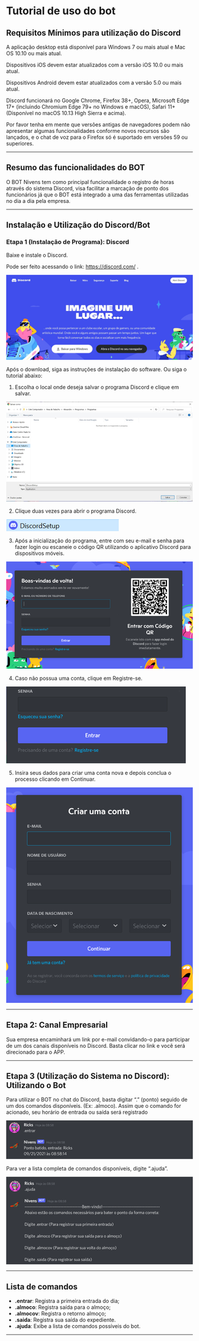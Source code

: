
# Tutorial de uso do bot 
## **Requisitos Mínimos para utilização do Discord**

A aplicação desktop está disponível para Windows 7 ou mais atual e Mac OS 10.10 ou mais atual.

Dispositivos iOS devem estar atualizados com a versão iOS 10.0 ou mais atual.

Dispositivos Android devem estar atualizados com a versão 5.0 ou mais atual.

Discord funcionará no Google Chrome, Firefox 38+, Opera, Microsoft Edge 17+ (incluindo Chromium Edge 79+ no Windows e macOS), Safari 11+ (Disponível no macOS 10.13 High Sierra e acima). 

Por favor tenha em mente que versões antigas de navegadores podem não apresentar algumas funcionalidades conforme novos recursos são lançados, e o chat de voz para o Firefox só é suportado em versões 59 ou superiores.
***********
## **Resumo das funcionalidades do BOT**

O BOT Nivens tem como principal funcionalidade o registro de horas através do sistema Discord, visa facilitar a marcação de ponto dos funcionários já que o BOT está integrado a uma das ferramentas utilizadas no dia a dia pela empresa. 
************

## **Instalação e Utilização do Discord/Bot**

### **Etapa 1 (Instalação de Programa): Discord**

Baixe e instale o Discord.

Pode ser feito acessando o link: https://discord.com/ .

![](./img/tela_inicio_discord.jpg)

Após o download, siga as instruções de instalação do software. Ou siga o tutorial abaixo:

1. Escolha o local onde deseja salvar o programa Discord e clique em salvar.

![](img/onde_salvar.jpg)

2. Clique duas vezes para abrir o programa Discord.

![](img/setup_discord.png)

3. Após a inicialização do programa, entre com seu e-mail e senha para fazer login ou escaneie o código QR utilizando o aplicativo Discord para dispositivos móveis.

![](img/discord_inicio.png)

4. Caso não possua uma conta, clique em Registre-se.

![](img/discord_registro.png)

5. Insira seus dados para criar uma conta nova e depois conclua o processo clicando em Continuar.

![](img/discord_conta.png)

*************

## **Etapa 2: Canal Empresarial**

Sua empresa encaminhará um link por e-mail convidando-o para participar de um dos canais disponíveis no Discord. Basta clicar no link e você será direcionado para o APP.

*************

## **Etapa 3 (Utilização do Sistema no Discord): Utilizando o Bot**

Para utilizar o BOT no chat do Discord, basta digitar “.” (ponto) seguido de um dos comandos disponíveis. (Ex: .almoco). Assim que o comando for acionado, seu horário de entrada ou saída será registrado

![](img/discord_exemplo1.png)

Para ver a lista completa de comandos disponíveis, digite “.ajuda”.

![](img/discord_exemplo2.png)
**********

## **Lista de comandos**

- **.entrar**: Registra a primeira entrada do dia;
- **.almoco**: Registra saída para o almoço;
- **.almocov**: Registra o retorno almoço;
- **.saida**: Registra sua saída do expediente.
- **.ajuda**: Exibe a lista de comandos possíveis do bot.

*********
